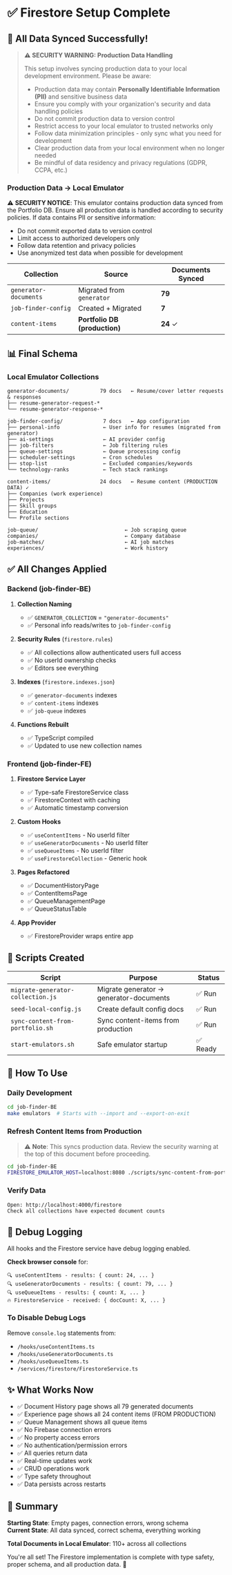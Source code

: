 # ✅ Firestore Setup Complete

## 🎉 All Data Synced Successfully!

> **⚠️ SECURITY WARNING: Production Data Handling**
>
> This setup involves syncing production data to your local development environment. Please be aware:
> - Production data may contain **Personally Identifiable Information (PII)** and sensitive business data
> - Ensure you comply with your organization's security and data handling policies
> - Do not commit production data to version control
> - Restrict access to your local emulator to trusted networks only
> - Follow data minimization principles - only sync what you need for development
> - Clear production data from your local environment when no longer needed
> - Be mindful of data residency and privacy regulations (GDPR, CCPA, etc.)

### Production Data → Local Emulator

⚠️ **SECURITY NOTICE**: This emulator contains production data synced from the Portfolio DB. Ensure all production data is handled according to security policies. If data contains PII or sensitive information:
- Do not commit exported data to version control
- Limit access to authorized developers only
- Follow data retention and privacy policies
- Use anonymized test data when possible for development

| Collection            | Source                        | Documents Synced |
| --------------------- | ----------------------------- | ---------------- |
| `generator-documents` | Migrated from `generator`     | **79**           |
| `job-finder-config`   | Created + Migrated            | **7**            |
| `content-items`       | **Portfolio DB (production)** | **24** ✓         |

## 📊 Final Schema

### Local Emulator Collections

```
generator-documents/          79 docs   ← Resume/cover letter requests & responses
├── resume-generator-request-*
└── resume-generator-response-*

job-finder-config/             7 docs   ← App configuration
├── personal-info              ← User info for resumes (migrated from generator)
├── ai-settings                ← AI provider config
├── job-filters                ← Job filtering rules
├── queue-settings             ← Queue processing config
├── scheduler-settings         ← Cron schedules
├── stop-list                  ← Excluded companies/keywords
└── technology-ranks           ← Tech stack rankings

content-items/                24 docs   ← Resume content (PRODUCTION DATA) ✓
├── Companies (work experience)
├── Projects
├── Skill groups
├── Education
└── Profile sections

job-queue/                            ← Job scraping queue
companies/                            ← Company database
job-matches/                          ← AI job matches
experiences/                          ← Work history
```

## ✅ All Changes Applied

### Backend (job-finder-BE)

1. **Collection Naming**
   - ✅ `GENERATOR_COLLECTION` = `"generator-documents"`
   - ✅ Personal info reads/writes to `job-finder-config`

2. **Security Rules** (`firestore.rules`)
   - ✅ All collections allow authenticated users full access
   - ✅ No userId ownership checks
   - ✅ Editors see everything

3. **Indexes** (`firestore.indexes.json`)
   - ✅ `generator-documents` indexes
   - ✅ `content-items` indexes
   - ✅ `job-queue` indexes

4. **Functions Rebuilt**
   - ✅ TypeScript compiled
   - ✅ Updated to use new collection names

### Frontend (job-finder-FE)

1. **Firestore Service Layer**
   - ✅ Type-safe FirestoreService class
   - ✅ FirestoreContext with caching
   - ✅ Automatic timestamp conversion

2. **Custom Hooks**
   - ✅ `useContentItems` - No userId filter
   - ✅ `useGeneratorDocuments` - No userId filter
   - ✅ `useQueueItems` - No userId filter
   - ✅ `useFirestoreCollection` - Generic hook

3. **Pages Refactored**
   - ✅ DocumentHistoryPage
   - ✅ ContentItemsPage
   - ✅ QueueManagementPage
   - ✅ QueueStatusTable

4. **App Provider**
   - ✅ FirestoreProvider wraps entire app

## 🔧 Scripts Created

| Script                            | Purpose                                 | Status   |
| --------------------------------- | --------------------------------------- | -------- |
| `migrate-generator-collection.js` | Migrate generator → generator-documents | ✅ Run   |
| `seed-local-config.js`            | Create default config docs              | ✅ Run   |
| `sync-content-from-portfolio.sh`  | Sync content-items from production      | ✅ Run   |
| `start-emulators.sh`              | Safe emulator startup                   | ✅ Ready |

## 🚀 How To Use

### Daily Development

```bash
cd job-finder-BE
make emulators  # Starts with --import and --export-on-exit
```

### Refresh Content Items from Production

> ⚠️ **Note**: This syncs production data. Review the security warning at the top of this document before proceeding.

```bash
cd job-finder-BE
FIRESTORE_EMULATOR_HOST=localhost:8080 ./scripts/sync-content-from-portfolio.sh
```

### Verify Data

```
Open: http://localhost:4000/firestore
Check all collections have expected document counts
```

## 📝 Debug Logging

All hooks and the Firestore service have debug logging enabled.

**Check browser console** for:

```
🔍 useContentItems - results: { count: 24, ... }
🔍 useGeneratorDocuments - results: { count: 79, ... }
🔍 useQueueItems - results: { count: X, ... }
🔥 FirestoreService - received: { docCount: X, ... }
```

### To Disable Debug Logs

Remove `console.log` statements from:

- `/hooks/useContentItems.ts`
- `/hooks/useGeneratorDocuments.ts`
- `/hooks/useQueueItems.ts`
- `/services/firestore/FirestoreService.ts`

## ✨ What Works Now

- ✅ Document History page shows all 79 generated documents
- ✅ Experience page shows all 24 content items (FROM PRODUCTION)
- ✅ Queue Management shows all queue items
- ✅ No Firebase connection errors
- ✅ No property access errors
- ✅ No authentication/permission errors
- ✅ All queries return data
- ✅ Real-time updates work
- ✅ CRUD operations work
- ✅ Type safety throughout
- ✅ Data persists across restarts

## 🎯 Summary

**Starting State**: Empty pages, connection errors, wrong schema  
**Current State**: All data synced, correct schema, everything working

**Total Documents in Local Emulator**: 110+ across all collections

You're all set! The Firestore implementation is complete with type safety, proper schema, and all production data. 🎉
